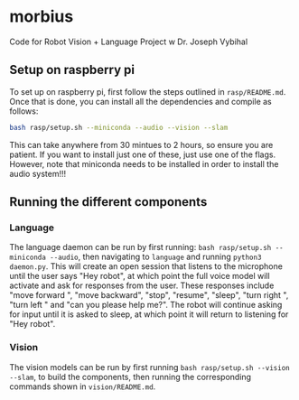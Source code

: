 # morbius
Code for Robot Vision + Language Project w Dr. Joseph Vybihal

## Setup on raspberry pi

To set up on raspberry pi, first follow the steps outlined in `rasp/README.md`. Once that is done, you can install all the dependencies and compile as follows:


```bash 
bash rasp/setup.sh --miniconda --audio --vision --slam
```

This can take anywhere from 30 mintues to 2 hours, so ensure you are patient. If you want to install just one of these, just use one of the flags. However, note that miniconda needs to be installed in order to install the audio system!!!

## Running the different components 

### Language

The language daemon can be run by first running: `bash rasp/setup.sh --miniconda --audio`, then navigating to `language` and running `python3 daemon.py`. This will create an open session that listens to the microphone until the user says "Hey robot", at which point the full voice model will activate and ask for responses from the user. These responses include "move forward <some distance>", "move backward", "stop", "resume", "sleep", "turn right <some angle>", "turn left <some angle>" and "can you please help me?". The robot will continue asking for input until it is asked to sleep, at which point it will return to listening for "Hey robot".


### Vision

The vision models can be run by first running `bash rasp/setup.sh --vision --slam`, to build the components, then running the corresponding commands shown in `vision/README.md`.

